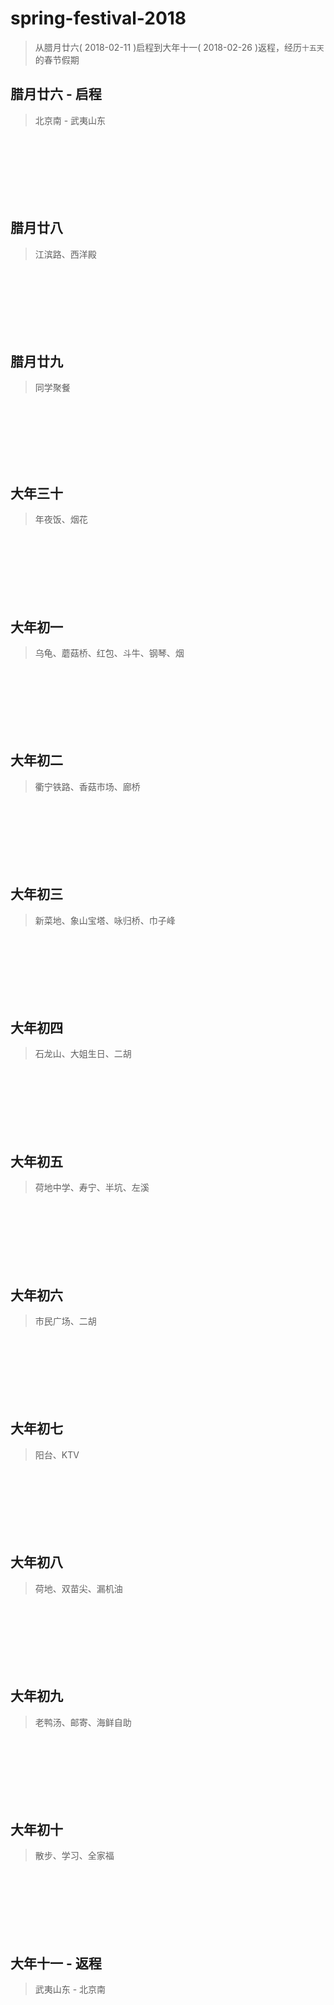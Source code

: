 # spring-festival-2018

> 从腊月廿六( 2018-02-11 )启程到大年十一( 2018-02-26 )返程，经历`十五天`的春节假期

<style type="text/css">.lazy { min-height: 100px; }</style>


## 腊月廿六 - 启程

> 北京南 - 武夷山东

 <img class="lazy" data-url="./img/sf-2018/img121519695612.jpg">

 <img class="lazy" data-url="./img/sf-2018/img131519695613.jpg">

 <img class="lazy" data-url="./img/sf-2018/img141519695613.jpg">

 <img class="lazy" data-url="./img/sf-2018/img151519695613.jpg">

 <img class="lazy" data-url="./img/sf-2018/img161519695613.jpg">


## 腊月廿八

> 江滨路、西洋殿

 <img class="lazy" data-url="./img/sf-2018/img171519695614.jpg">

 <img class="lazy" data-url="./img/sf-2018/img181519695614.jpg">

 <img class="lazy" data-url="./img/sf-2018/img191519695614.jpg">

 <img class="lazy" data-url="./img/sf-2018/img201519695615.jpg">


## 腊月廿九

> 同学聚餐

 <img class="lazy" data-url="./img/sf-2018/img211519695734.jpg">


## 大年三十

> 年夜饭、烟花

 <img class="lazy" data-url="./img/sf-2018/img221519695734.jpg">

 <img class="lazy" data-url="./img/sf-2018/img231519695734.jpg">

 <img class="lazy" data-url="./img/sf-2018/img241519695734.jpg">

 <img class="lazy" data-url="./img/sf-2018/img251519695735.jpg">

 <img class="lazy" data-url="./img/sf-2018/img261519695735.jpg">

 <img class="lazy" data-url="./img/sf-2018/img271519695735.jpg">


## 大年初一

> 乌龟、蘑菇桥、红包、斗牛、钢琴、烟

 <img class="lazy" data-url="./img/sf-2018/img281519695736.jpg">

 <img class="lazy" data-url="./img/sf-2018/img291519695736.jpg">

 <img class="lazy" data-url="./img/sf-2018/img301519695938.jpg">

 <img class="lazy" data-url="./img/sf-2018/img311519695938.jpg">

 <img class="lazy" data-url="./img/sf-2018/img321519695939.jpg">

 <img class="lazy" data-url="./img/sf-2018/img331519695939.jpg">

 <img class="lazy" data-url="./img/sf-2018/img341519695939.jpg">

 <img class="lazy" data-url="./img/sf-2018/img351519695940.jpg">

 <img class="lazy" data-url="./img/sf-2018/img361519695940.jpg">

 <img class="lazy" data-url="./img/sf-2018/img371519695940.jpg">

 <img class="lazy" data-url="./img/sf-2018/img381519695941.jpg">

 <img class="lazy" data-url="./img/sf-2018/img391519696031.jpg">

 <img class="lazy" data-url="./img/sf-2018/img401519696031.jpg">

 <img class="lazy" data-url="./img/sf-2018/img411519696031.jpg">


## 大年初二

> 衢宁铁路、香菇市场、廊桥

 <img class="lazy" data-url="./img/sf-2018/img421519696031.jpg">

 <img class="lazy" data-url="./img/sf-2018/img431519696032.jpg">

 <img class="lazy" data-url="./img/sf-2018/img441519696032.jpg">

 <img class="lazy" data-url="./img/sf-2018/img451519696032.jpg">

 <img class="lazy" data-url="./img/sf-2018/img461519696032.jpg">

 <img class="lazy" data-url="./img/sf-2018/img471519696032.jpg">

 <img class="lazy" data-url="./img/sf-2018/img481519696165.jpg">

 <img class="lazy" data-url="./img/sf-2018/img491519696165.jpg">

 <img class="lazy" data-url="./img/sf-2018/img501519696165.jpg">

 <img class="lazy" data-url="./img/sf-2018/img511519696165.jpg">


## 大年初三

> 新菜地、象山宝塔、咏归桥、巾子峰

 <img class="lazy" data-url="./img/sf-2018/img521519696165.jpg">

 <img class="lazy" data-url="./img/sf-2018/img531519696166.jpg">

 <img class="lazy" data-url="./img/sf-2018/img541519696166.jpg">

 <img class="lazy" data-url="./img/sf-2018/img551519696166.jpg">

 <img class="lazy" data-url="./img/sf-2018/img561519696166.jpg">

 <img class="lazy" data-url="./img/sf-2018/img571519696267.jpg">

 <img class="lazy" data-url="./img/sf-2018/img581519696267.jpg">

 <img class="lazy" data-url="./img/sf-2018/img591519696267.jpg">

 <img class="lazy" data-url="./img/sf-2018/img601519696267.jpg">

 <img class="lazy" data-url="./img/sf-2018/img611519696267.jpg">

 <img class="lazy" data-url="./img/sf-2018/img621519696268.jpg">

 <img class="lazy" data-url="./img/sf-2018/img631519696268.jpg">

 <img class="lazy" data-url="./img/sf-2018/img641519696268.jpg">

 <img class="lazy" data-url="./img/sf-2018/img651519696268.jpg">

 <img class="lazy" data-url="./img/sf-2018/img661519696383.jpg">

 <img class="lazy" data-url="./img/sf-2018/img671519696383.jpg">

 <img class="lazy" data-url="./img/sf-2018/img681519696383.jpg">

 <img class="lazy" data-url="./img/sf-2018/img691519696383.jpg">

 <img class="lazy" data-url="./img/sf-2018/img711519696384.jpg">


## 大年初四

> 石龙山、大姐生日、二胡

 <img class="lazy" data-url="./img/sf-2018/img701519696384.jpg">

 <img class="lazy" data-url="./img/sf-2018/img721519696384.jpg">

 <img class="lazy" data-url="./img/sf-2018/img731519696385.jpg">

 <img class="lazy" data-url="./img/sf-2018/img741519696385.jpg">

 <img class="lazy" data-url="./img/sf-2018/img751519696480.jpg">

 <img class="lazy" data-url="./img/sf-2018/img761519696480.jpg">

 <img class="lazy" data-url="./img/sf-2018/img771519696480.jpg">

 <img class="lazy" data-url="./img/sf-2018/img781519696480.jpg">

 <img class="lazy" data-url="./img/sf-2018/img791519696481.jpg">

 <img class="lazy" data-url="./img/sf-2018/img801519696481.jpg">

 <img class="lazy" data-url="./img/sf-2018/img811519696481.jpg">

 <img class="lazy" data-url="./img/sf-2018/img821519696481.jpg">

 <img class="lazy" data-url="./img/sf-2018/img831519696481.jpg">


## 大年初五

> 荷地中学、寿宁、半坑、左溪

 <img class="lazy" data-url="./img/sf-2018/img841519696573.jpg">

 <img class="lazy" data-url="./img/sf-2018/img851519696573.jpg">

 <img class="lazy" data-url="./img/sf-2018/img861519696574.jpg">

 <img class="lazy" data-url="./img/sf-2018/img871519696574.jpg">

 <img class="lazy" data-url="./img/sf-2018/img881519696574.jpg">

 <img class="lazy" data-url="./img/sf-2018/img891519696574.jpg">

 <img class="lazy" data-url="./img/sf-2018/img901519696574.jpg">

 <img class="lazy" data-url="./img/sf-2018/img911519696574.jpg">

 <img class="lazy" data-url="./img/sf-2018/img921519696575.jpg">

 <img class="lazy" data-url="./img/sf-2018/img931519696725.jpg">

 <img class="lazy" data-url="./img/sf-2018/img941519696725.jpg">

 <img class="lazy" data-url="./img/sf-2018/img951519696725.jpg">

 <img class="lazy" data-url="./img/sf-2018/img961519696725.jpg">

 <img class="lazy" data-url="./img/sf-2018/img971519696726.jpg">


## 大年初六

> 市民广场、二胡

 <img class="lazy" data-url="./img/sf-2018/img981519696726.jpg">

 <img class="lazy" data-url="./img/sf-2018/img991519696726.jpg">

 <img class="lazy" data-url="./img/sf-2018/img1001519696726.jpg">


## 大年初七

> 阳台、KTV

 <img class="lazy" data-url="./img/sf-2018/img1011519696726.jpg">

 <img class="lazy" data-url="./img/sf-2018/img1021519696857.jpg">

 <img class="lazy" data-url="./img/sf-2018/img1031519696858.jpg">

 <img class="lazy" data-url="./img/sf-2018/img1041519696858.jpg">

 <img class="lazy" data-url="./img/sf-2018/img1051519696859.jpg">

 <img class="lazy" data-url="./img/sf-2018/img1061519696859.jpg">

 <img class="lazy" data-url="./img/sf-2018/img1071519696859.jpg">


## 大年初八

> 荷地、双苗尖、漏机油

 <img class="lazy" data-url="./img/sf-2018/img1081519696859.jpg">

 <img class="lazy" data-url="./img/sf-2018/img1091519696859.jpg">

 <img class="lazy" data-url="./img/sf-2018/img1101519696859.jpg">

 <img class="lazy" data-url="./img/sf-2018/img1111519696959.jpg">

 <img class="lazy" data-url="./img/sf-2018/img1121519696960.jpg">

 <img class="lazy" data-url="./img/sf-2018/img1131519696960.jpg">

 <img class="lazy" data-url="./img/sf-2018/img1141519696960.jpg">

 <img class="lazy" data-url="./img/sf-2018/img1151519696960.jpg">

 <img class="lazy" data-url="./img/sf-2018/img1161519696960.jpg">

 <img class="lazy" data-url="./img/sf-2018/img1171519696960.jpg">

 <img class="lazy" data-url="./img/sf-2018/img1181519696960.jpg">

 <img class="lazy" data-url="./img/sf-2018/img1191519696961.jpg">

 <img class="lazy" data-url="./img/sf-2018/img1201519697021.jpg">

 <img class="lazy" data-url="./img/sf-2018/img1211519697022.jpg">

 <img class="lazy" data-url="./img/sf-2018/img1221519697022.jpg">

 <img class="lazy" data-url="./img/sf-2018/img1231519697022.jpg">

 <img class="lazy" data-url="./img/sf-2018/img1241519697022.jpg">

 <img class="lazy" data-url="./img/sf-2018/img1251519697023.jpg">

 <img class="lazy" data-url="./img/sf-2018/img1261519697023.jpg">

 <img class="lazy" data-url="./img/sf-2018/img1271519697023.jpg">

 <img class="lazy" data-url="./img/sf-2018/img1281519697023.jpg">


## 大年初九

> 老鸭汤、邮寄、海鲜自助

 <img class="lazy" data-url="./img/sf-2018/img1291519697121.jpg">

 <img class="lazy" data-url="./img/sf-2018/img1301519697121.jpg">

 <img class="lazy" data-url="./img/sf-2018/img1311519697121.jpg">

 <img class="lazy" data-url="./img/sf-2018/img1321519697121.jpg">


## 大年初十

> 散步、学习、全家福

 <img class="lazy" data-url="./img/sf-2018/img1331519697122.jpg">

 <img class="lazy" data-url="./img/sf-2018/img1341519697122.jpg">

 <img class="lazy" data-url="./img/sf-2018/img1351519697123.jpg">

 <img class="lazy" data-url="./img/sf-2018/img1361519697123.jpg">

 <img class="lazy" data-url="./img/sf-2018/img1371519697123.jpg">

 <img class="lazy" data-url="./img/sf-2018/img1381519697287.jpg">

 <img class="lazy" data-url="./img/sf-2018/img1391519697288.jpg">

 <img class="lazy" data-url="./img/sf-2018/img1401519697288.jpg">

 <img class="lazy" data-url="./img/sf-2018/img1411519697288.jpg">

 <img class="lazy" data-url="./img/sf-2018/img1421519697289.jpg">

 <img class="lazy" data-url="./img/sf-2018/img1431519697289.jpg">

 <img class="lazy" data-url="./img/sf-2018/img1441519697289.jpg">

 <img class="lazy" data-url="./img/sf-2018/img1451519697290.jpg">

 <img class="lazy" data-url="./img/sf-2018/img1461519697290.jpg">

 <img class="lazy" data-url="./img/sf-2018/img1471519697600.jpg">

 <img class="lazy" data-url="./img/sf-2018/img1481519697600.jpg">

 <img class="lazy" data-url="./img/sf-2018/img1491519697600.jpg">

 <img class="lazy" data-url="./img/sf-2018/img1501519697600.jpg">

 <img class="lazy" data-url="./img/sf-2018/img1511519697601.jpg">


## 大年十一 - 返程

> 武夷山东 - 北京南

 <img class="lazy" data-url="./img/sf-2018/img1521519697602.jpg">

 <img class="lazy" data-url="./img/sf-2018/img1531519697602.jpg">

 <img class="lazy" data-url="./img/sf-2018/img1541519697603.jpg">

 <img class="lazy" data-url="./img/sf-2018/img1551519697603.jpg">

 <img class="lazy" data-url="./img/sf-2018/img1561519697646.jpg">

 <img class="lazy" data-url="./img/sf-2018/img1571519697646.jpg">

 <img class="lazy" data-url="./img/sf-2018/img1581519697647.jpg">

 <img class="lazy" data-url="./img/sf-2018/img1591519697647.jpg">

 <img class="lazy" data-url="./img/sf-2018/img1601519697647.jpg">


